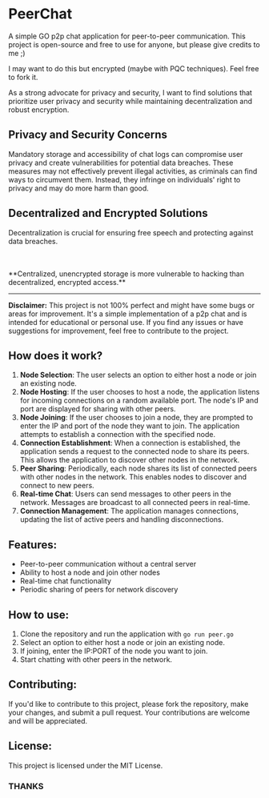 PeerChat
================

A simple GO p2p chat application for peer-to-peer communication. This project is open-source and free to use for anyone, but please give credits to me ;)

I may want to do this but encrypted (maybe with PQC techniques). Feel free to fork it.


As a strong advocate for privacy and security, I want to find solutions that prioritize user privacy and security while maintaining decentralization and robust encryption.

**Privacy and Security Concerns**
--------------------------------

Mandatory storage and accessibility of chat logs can compromise user privacy and create vulnerabilities for potential data breaches. These measures may not effectively prevent illegal activities, as criminals can find ways to circumvent them. Instead, they infringe on individuals' right to privacy and may do more harm than good.

**Decentralized and Encrypted Solutions**
-----------------------------------------

Decentralization is crucial for ensuring free speech and protecting against data breaches.

<br>
<br>
**Centralized, unencrypted storage is more vulnerable to hacking than decentralized, encrypted access.**

___

**Disclaimer:** This project is not 100% perfect and might have some bugs or areas for improvement. It's a simple implementation of a p2p chat and is intended for educational or personal use. If you find any issues or have suggestions for improvement, feel free to contribute to the project.

**How does it work?**
---------------------

1. **Node Selection**: The user selects an option to either host a node or join an existing node.
2. **Node Hosting**: If the user chooses to host a node, the application listens for incoming connections on a random available port. The node's IP and port are displayed for sharing with other peers.
3. **Node Joining**: If the user chooses to join a node, they are prompted to enter the IP and port of the node they want to join. The application attempts to establish a connection with the specified node.
4. **Connection Establishment**: When a connection is established, the application sends a request to the connected node to share its peers. This allows the application to discover other nodes in the network.
5. **Peer Sharing**: Periodically, each node shares its list of connected peers with other nodes in the network. This enables nodes to discover and connect to new peers.
6. **Real-time Chat**: Users can send messages to other peers in the network. Messages are broadcast to all connected peers in real-time.
7. **Connection Management**: The application manages connections, updating the list of active peers and handling disconnections.

**Features:**
------------

-   Peer-to-peer communication without a central server
-   Ability to host a node and join other nodes
-   Real-time chat functionality
-   Periodic sharing of peers for network discovery

**How to use:**
--------------

1. Clone the repository and run the application with `go run peer.go`
2. Select an option to either host a node or join an existing node.
3. If joining, enter the IP:PORT of the node you want to join.
4. Start chatting with other peers in the network.

**Contributing:**
--------------

If you'd like to contribute to this project, please fork the repository, make your changes, and submit a pull request. Your contributions are welcome and will be appreciated.

**License:**
---------

This project is licensed under the MIT License.

### THANKS
